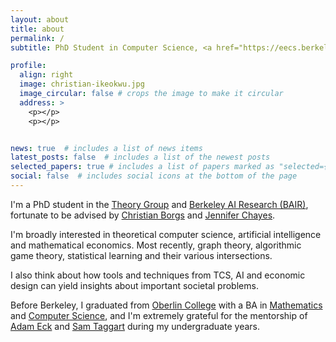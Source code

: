 ```yaml
---
layout: about
title: about
permalink: /
subtitle: PhD Student in Computer Science, <a href="https://eecs.berkeley.edu/" target="_blank">EECS</a>, <a href="https://www.berkeley.edu/" target="_blank">University of California, Berkeley</a>

profile:
  align: right
  image: christian-ikeokwu.jpg
  image_circular: false # crops the image to make it circular
  address: >
    <p></p>
    <p></p>


news: true  # includes a list of news items
latest_posts: false  # includes a list of the newest posts
selected_papers: true # includes a list of papers marked as "selected={true}"
social: false  # includes social icons at the bottom of the page
---
```


I'm a PhD student in the <a href="http://theory.cs.berkeley.edu/"  target="_blank"> Theory Group</a> and 
<a href="https://bair.berkeley.edu/" target="_blank">Berkeley AI Research (BAIR)</a>, fortunate to be advised by <a href="http://christianborgs.com/" target="_blank">Christian Borgs</a>
and <a href="http://jenniferchayes.com/" target="_blank">Jennifer Chayes</a>.

I'm broadly interested in theoretical computer science, artificial intelligence and mathematical economics. 
Most recently, graph theory, algorithmic game theory, statistical learning and their various intersections. 

I also think about how tools and techniques from TCS, AI and economic design 
can yield insights about important societal problems.

Before Berkeley, I graduated from  <a href="https://www.oberlin.edu/"  target="_blank"> Oberlin College</a> with a BA
in <a href="https://www.oberlin.edu/arts-and-sciences/departments/mathematics"  target="_blank"> Mathematics</a>
and <a href="https://www.cs.oberlin.edu/"  target="_blank"> Computer Science</a>, and I'm extremely
grateful for the mentorship of <a href="https://www.cs.oberlin.edu/~aeck/"  target="_blank"> Adam Eck</a>
and <a href="http://www.samueltaggart.com/"  target="_blank"> Sam Taggart</a> during my undergraduate years. 
